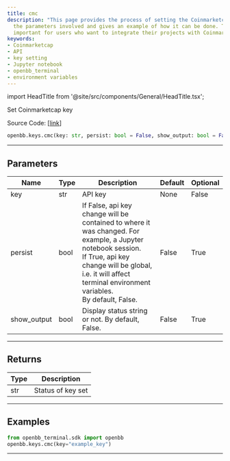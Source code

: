 ```yaml
---
title: cmc
description: "This page provides the process of setting the Coinmarketcap key, it explains"
  the parameters involved and gives an example of how it can be done. The topic is
  important for users who want to integrate their projects with Coinmarketcap's API.
keywords:
- Coinmarketcap
- API
- key setting
- Jupyter notebook
- openbb_terminal
- environment variables
---
```


import HeadTitle from '@site/src/components/General/HeadTitle.tsx';

<HeadTitle title="keys.cmc - Reference | OpenBB SDK Docs" />

Set Coinmarketcap key

Source Code: [[link](https://github.com/OpenBB-finance/OpenBBTerminal/tree/main/openbb_terminal/keys_model.py#L751)]

```python
openbb.keys.cmc(key: str, persist: bool = False, show_output: bool = False)
```

---

## Parameters

| Name | Type | Description | Default | Optional |
| ---- | ---- | ----------- | ------- | -------- |
| key | str | API key | None | False |
| persist | bool | If False, api key change will be contained to where it was changed. For example, a Jupyter notebook session.<br/>If True, api key change will be global, i.e. it will affect terminal environment variables.<br/>By default, False. | False | True |
| show_output | bool | Display status string or not. By default, False. | False | True |


---

## Returns

| Type | Description |
| ---- | ----------- |
| str | Status of key set |
---

## Examples

```python
from openbb_terminal.sdk import openbb
openbb.keys.cmc(key="example_key")
```

---
